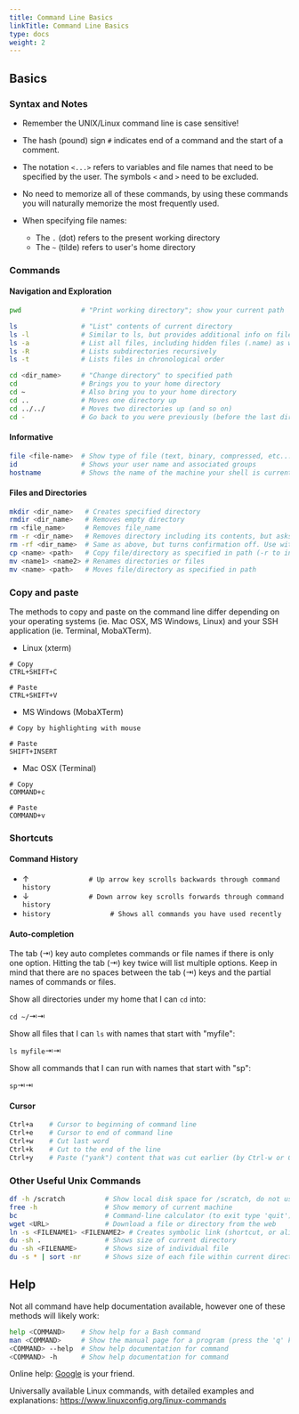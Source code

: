 ```yaml
---
title: Command Line Basics
linkTitle: Command Line Basics
type: docs
weight: 2
---
```


## Basics

### Syntax and Notes

* Remember the UNIX/Linux command line is case sensitive!
* The hash (pound) sign `#` indicates end of a command and the start of a comment.
* The notation `<...>` refers to variables and file names that need to be specified by the user. The symbols `<` and `>` need to be excluded.
* No need to memorize all of these commands, by using these commands you will naturally memorize the most frequently used.

* When specifying file names:
  * The `.` (dot) refers to the present working directory
  * The `~` (tilde) refers to user's home directory

### Commands

#### Navigation and Exploration

```bash
pwd               # "Print working directory"; show your current path

ls                # "List" contents of current directory
ls -l             # Similar to ls, but provides additional info on files and directories
ls -a             # List all files, including hidden files (.name) as well
ls -R             # Lists subdirectories recursively
ls -t             # Lists files in chronological order

cd <dir_name>     # "Change directory" to specified path
cd                # Brings you to your home directory
cd ~              # Also bring you to your home directory
cd ..             # Moves one directory up
cd ../../         # Moves two directories up (and so on)
cd -              # Go back to you were previously (before the last directory change)
```

#### Informative

```bash
file <file-name>  # Show type of file (text, binary, compressed, etc...)
id                # Shows your user name and associated groups
hostname          # Shows the name of the machine your shell is currently on
```

#### Files and Directories

```bash
mkdir <dir_name>   # Creates specified directory
rmdir <dir_name>   # Removes empty directory
rm <file_name>     # Removes file_name
rm -r <dir_name>   # Removes directory including its contents, but asks for confirmation
rm -rf <dir_name>  # Same as above, but turns confirmation off. Use with caution
cp <name> <path>   # Copy file/directory as specified in path (-r to include content in directories)
mv <name1> <name2> # Renames directories or files
mv <name> <path>   # Moves file/directory as specified in path
```

### Copy and paste

The methods to copy and paste on the command line differ depending on your operating systems (ie. Mac OSX, MS Windows, Linux) and your SSH application (ie. Terminal, MobaXTerm).

* Linux (xterm)

```
# Copy
CTRL+SHIFT+C

# Paste
CTRL+SHIFT+V
```

* MS Windows (MobaXTerm)

```
# Copy by highlighting with mouse

# Paste
SHIFT+INSERT
```

* Mac OSX (Terminal)

```
# Copy
COMMAND+c

# Paste
COMMAND+v
```

### Shortcuts

#### Command History

* &#8593;`               # Up arrow key scrolls backwards through command history`
* &#8595;`               # Down arrow key scrolls forwards through command history`
* `history               # Shows all commands you have used recently`

#### Auto-completion

The tab (&#8677;) key auto completes commands or file names if there is only one option.
Hitting the tab (&#8677;) key twice will list multiple options.
Keep in mind that there are no spaces between the tab (&#8677;) keys and the partial names of commands or files.

Show all directories under my home that I can `cd` into:

`cd ~/`&#8677;&#8677;

Show all files that I can `ls` with names that start with "myfile":

`ls myfile`&#8677;&#8677;

Show all commands that I can run with names that start with "sp":

`sp`&#8677;&#8677;

#### Cursor

```bash
Ctrl+a    # Cursor to beginning of command line
Ctrl+e    # Cursor to end of command line
Ctrl+w    # Cut last word
Ctrl+k    # Cut to the end of the line
Ctrl+y    # Paste ("yank") content that was cut earlier (by Ctrl-w or Ctrl-k)
```

### Other Useful Unix Commands

```bash
df -h /scratch          # Show local disk space for /scratch, do not use for /rhome or /bigdata
free -h                 # Show memory of current machine
bc                      # Command-line calculator (to exit type 'quit')
wget <URL>              # Download a file or directory from the web
ln -s <FILENAME1> <FILENAME2> # Creates symbolic link (shortcut, or alias) for file or directory
du -sh .                # Shows size of current directory
du -sh <FILENAME>       # Shows size of individual file
du -s * | sort -nr      # Shows size of each file within current directory, sorted by size
```

## Help

Not all command have help documentation available, however one of these methods will likely work:

```bash
help <COMMAND>    # Show help for a Bash command
man <COMMAND>     # Show the manual page for a program (press the 'q' key to exit)
<COMMAND> --help  # Show help documentation for command
<COMMAND> -h      # Show help documentation for command
```

Online help: [Google](https://www.google.com/) is your friend.

Universally available Linux commands, with detailed examples and explanations: <https://www.linuxconfig.org/linux-commands>
